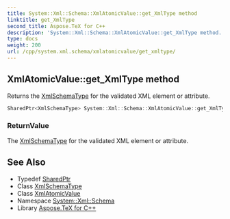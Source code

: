 ```yaml
---
title: System::Xml::Schema::XmlAtomicValue::get_XmlType method
linktitle: get_XmlType
second_title: Aspose.TeX for C++
description: 'System::Xml::Schema::XmlAtomicValue::get_XmlType method. Returns the XmlSchemaType for the validated XML element or attribute in C++.'
type: docs
weight: 200
url: /cpp/system.xml.schema/xmlatomicvalue/get_xmltype/
---
```

## XmlAtomicValue::get_XmlType method


Returns the [XmlSchemaType](../../xmlschematype/) for the validated XML element or attribute.

```cpp
SharedPtr<XmlSchemaType> System::Xml::Schema::XmlAtomicValue::get_XmlType() override
```


### ReturnValue

The [XmlSchemaType](../../xmlschematype/) for the validated XML element or attribute.

## See Also

* Typedef [SharedPtr](../../../system/sharedptr/)
* Class [XmlSchemaType](../../xmlschematype/)
* Class [XmlAtomicValue](../)
* Namespace [System::Xml::Schema](../../)
* Library [Aspose.TeX for C++](../../../)

